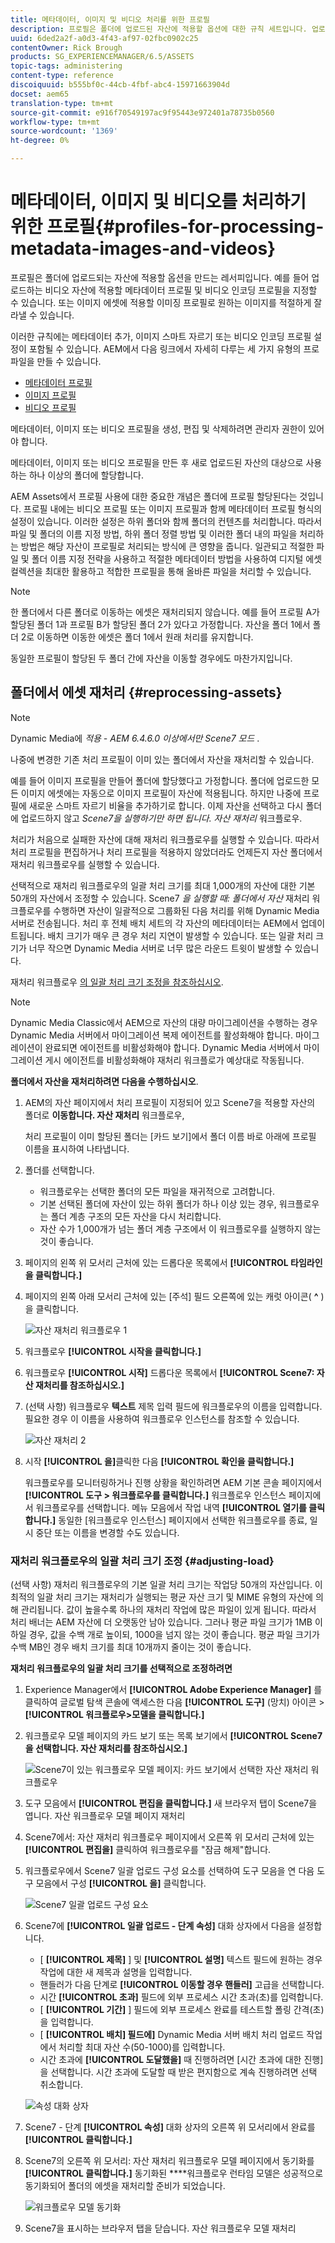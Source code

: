 ```yaml
---
title: 메타데이터, 이미지 및 비디오 처리를 위한 프로필
description: 프로필은 폴더에 업로드된 자산에 적용할 옵션에 대한 규칙 세트입니다. 업로드하는 비디오 자산에 적용할 메타데이터 프로필 및 비디오 인코딩 프로필을 지정합니다. 이미지 자산의 경우 이미지 자산에 적용할 이미징 프로필을 지정하여 제대로 잘리게 할 수도 있습니다.
uuid: 6ded2a2f-a0d3-4f43-af97-02fbc0902c25
contentOwner: Rick Brough
products: SG_EXPERIENCEMANAGER/6.5/ASSETS
topic-tags: administering
content-type: reference
discoiquuid: b555bf0c-44cb-4fbf-abc4-15971663904d
docset: aem65
translation-type: tm+mt
source-git-commit: e916f70549197ac9f95443e972401a78735b0560
workflow-type: tm+mt
source-wordcount: '1369'
ht-degree: 0%

---
```



# 메타데이터, 이미지 및 비디오를 처리하기 위한 프로필{#profiles-for-processing-metadata-images-and-videos}

프로필은 폴더에 업로드되는 자산에 적용할 옵션을 만드는 레서피입니다. 예를 들어 업로드하는 비디오 자산에 적용할 메타데이터 프로필 및 비디오 인코딩 프로필을 지정할 수 있습니다. 또는 이미지 에셋에 적용할 이미징 프로필로 원하는 이미지를 적절하게 잘라낼 수 있습니다.

이러한 규칙에는 메타데이터 추가, 이미지 스마트 자르기 또는 비디오 인코딩 프로필 설정이 포함될 수 있습니다. AEM에서 다음 링크에서 자세히 다루는 세 가지 유형의 프로파일을 만들 수 있습니다.

* [메타데이터 프로필](/help/assets/metadata-profiles.md)
* [이미지 프로필](/help/assets/image-profiles.md)
* [비디오 프로필](/help/assets/video-profiles.md)

메타데이터, 이미지 또는 비디오 프로필을 생성, 편집 및 삭제하려면 관리자 권한이 있어야 합니다.

메타데이터, 이미지 또는 비디오 프로필을 만든 후 새로 업로드된 자산의 대상으로 사용하는 하나 이상의 폴더에 할당합니다.

AEM Assets에서 프로필 사용에 대한 중요한 개념은 폴더에 프로필 할당된다는 것입니다. 프로필 내에는 비디오 프로필 또는 이미지 프로필과 함께 메타데이터 프로필 형식의 설정이 있습니다. 이러한 설정은 하위 폴더와 함께 폴더의 컨텐츠를 처리합니다. 따라서 파일 및 폴더의 이름 지정 방법, 하위 폴더 정렬 방법 및 이러한 폴더 내의 파일을 처리하는 방법은 해당 자산이 프로필로 처리되는 방식에 큰 영향을 줍니다.
일관되고 적절한 파일 및 폴더 이름 지정 전략을 사용하고 적절한 메타데이터 방법을 사용하여 디지털 에셋 컬렉션을 최대한 활용하고 적합한 프로필을 통해 올바른 파일을 처리할 수 있습니다.

>[!NOTE]
>
>한 폴더에서 다른 폴더로 이동하는 에셋은 재처리되지 않습니다. 예를 들어 프로필 A가 할당된 폴더 1과 프로필 B가 할당된 폴더 2가 있다고 가정합니다. 자산을 폴더 1에서 폴더 2로 이동하면 이동한 에셋은 폴더 1에서 원래 처리를 유지합니다.
>
>동일한 프로필이 할당된 두 폴더 간에 자산을 이동할 경우에도 마찬가지입니다.

## 폴더에서 에셋 재처리 {#reprocessing-assets}

>[!NOTE]
>
>Dynamic Media에 *적용 - AEM 6.4.6.0 이상에서만 Scene7 모드* .

나중에 변경한 기존 처리 프로필이 이미 있는 폴더에서 자산을 재처리할 수 있습니다.

예를 들어 이미지 프로필을 만들어 폴더에 할당했다고 가정합니다. 폴더에 업로드한 모든 이미지 에셋에는 자동으로 이미지 프로필이 자산에 적용됩니다. 하지만 나중에 프로필에 새로운 스마트 자르기 비율을 추가하기로 합니다. 이제 자산을 선택하고 다시 폴더에 업로드하지 않고 *Scene7을 실행하기만 하면 됩니다. 자산 재처리* 워크플로우.

처리가 처음으로 실패한 자산에 대해 재처리 워크플로우를 실행할 수 있습니다. 따라서 처리 프로필을 편집하거나 처리 프로필을 적용하지 않았더라도 언제든지 자산 폴더에서 재처리 워크플로우를 실행할 수 있습니다.

선택적으로 재처리 워크플로우의 일괄 처리 크기를 최대 1,000개의 자산에 대한 기본 50개의 자산에서 조정할 수 있습니다. Scene7 _을 실행할 때: 폴더에서 자산_ 재처리 워크플로우를 수행하면 자산이 일괄적으로 그룹화된 다음 처리를 위해 Dynamic Media 서버로 전송됩니다. 처리 후 전체 배치 세트의 각 자산의 메타데이터는 AEM에서 업데이트됩니다. 배치 크기가 매우 큰 경우 처리 지연이 발생할 수 있습니다. 또는 일괄 처리 크기가 너무 작으면 Dynamic Media 서버로 너무 많은 라운드 트윗이 발생할 수 있습니다.

재처리 워크플로우 [의 일괄 처리 크기 조정을 참조하십시오](#adjusting-load).

>[!NOTE]
>
>Dynamic Media Classic에서 AEM으로 자산의 대량 마이그레이션을 수행하는 경우 Dynamic Media 서버에서 마이그레이션 복제 에이전트를 활성화해야 합니다. 마이그레이션이 완료되면 에이전트를 비활성화해야 합니다.
Dynamic Media 서버에서 마이그레이션 게시 에이전트를 비활성화해야 재처리 워크플로가 예상대로 작동됩니다.

<!-- Batch size is the number of assets that are amalgamated into a single IPS (Dynamic Media’s Image Production System) job. When you run the Scene7: Reprocess Assets workflow, the job is triggered on IPS. The number of IPS jobs that are triggered is based on the total number of assets in the folder, divided by the batch size. For example, suppose you had a folder with 150 assets and a batch size of 50. In this case, three IPS jobs are triggered. The assets are updated when the entire batch size (50 in our example) is processed in IPS. The job then moves onto the next IPS job and so on until complete. If you increase the batch size, you may notice a longer delay with assets getting updated. -->

**폴더에서 자산을 재처리하려면 다음을 수행하십시오**.
1. AEM의 자산 페이지에서 처리 프로필이 지정되어 있고 Scene7을 적용할 자산의 폴더로 **이동합니다. 자산 재처리** 워크플로우,

   처리 프로필이 이미 할당된 폴더는 [카드 보기]에서 폴더 이름 바로 아래에 프로필 이름을 표시하여 나타냅니다.

1. 폴더를 선택합니다.

   * 워크플로우는 선택한 폴더의 모든 파일을 재귀적으로 고려합니다.
   * 기본 선택된 폴더에 자산이 있는 하위 폴더가 하나 이상 있는 경우, 워크플로우는 폴더 계층 구조의 모든 자산을 다시 처리합니다.
   * 자산 수가 1,000개가 넘는 폴더 계층 구조에서 이 워크플로우를 실행하지 않는 것이 좋습니다.

1. 페이지의 왼쪽 위 모서리 근처에 있는 드롭다운 목록에서 **[!UICONTROL 타임라인을 클릭합니다.]**
1. 페이지의 왼쪽 아래 모서리 근처에 있는 [주석] 필드 오른쪽에 있는 캐럿 아이콘( **^** )을 클릭합니다.

   ![자산 재처리 워크플로우 1](/help/assets/assets/reprocess-assets1.png)

1. 워크플로우 **[!UICONTROL 시작을 클릭합니다.]**
1. 워크플로우 **[!UICONTROL 시작]** 드롭다운 목록에서 **[!UICONTROL Scene7: 자산 재처리를 참조하십시오.]**
1. (선택 사항) 워크플로우 **텍스트** 제목 입력 필드에 워크플로우의 이름을 입력합니다. 필요한 경우 이 이름을 사용하여 워크플로우 인스턴스를 참조할 수 있습니다.

   ![자산 재처리 2](/help/assets/assets/reprocess-assets2.png)

1. 시작 **[!UICONTROL 을]**&#x200B;클릭한 다음 **[!UICONTROL 확인을 클릭합니다.]**

   워크플로우를 모니터링하거나 진행 상황을 확인하려면 AEM 기본 콘솔 페이지에서 **[!UICONTROL 도구 > 워크플로우를 클릭합니다.]** 워크플로우 인스턴스 페이지에서 워크플로우를 선택합니다. 메뉴 모음에서 작업 내역 **[!UICONTROL 열기를 클릭합니다.]** 동일한 [워크플로우 인스턴스] 페이지에서 선택한 워크플로우를 종료, 일시 중단 또는 이름을 변경할 수도 있습니다.

### 재처리 워크플로우의 일괄 처리 크기 조정 {#adjusting-load}

(선택 사항) 재처리 워크플로우의 기본 일괄 처리 크기는 작업당 50개의 자산입니다. 이 최적의 일괄 처리 크기는 재처리가 실행되는 평균 자산 크기 및 MIME 유형의 자산에 의해 관리됩니다. 값이 높을수록 하나의 재처리 작업에 많은 파일이 있게 됩니다. 따라서 처리 배너는 AEM 자산에 더 오랫동안 남아 있습니다. 그러나 평균 파일 크기가 1MB 이하일 경우, 값을 수백 개로 높이되, 1000을 넘지 않는 것이 좋습니다. 평균 파일 크기가 수백 MB인 경우 배치 크기를 최대 10개까지 줄이는 것이 좋습니다.

**재처리 워크플로우의 일괄 처리 크기를 선택적으로 조정하려면**

1. Experience Manager에서 **[!UICONTROL Adobe Experience Manager]** 를 클릭하여 글로벌 탐색 콘솔에 액세스한 다음 **[!UICONTROL 도구]** (망치) 아이콘 > **[!UICONTROL 워크플로우>모델을 클릭합니다.]**
1. 워크플로우 모델 페이지의 카드 보기 또는 목록 보기에서 **[!UICONTROL Scene7을 선택합니다. 자산 재처리를 참조하십시오.]**

   ![Scene7이 있는 워크플로우 모델 페이지: 카드 보기에서 선택한 자산 재처리 워크플로우](/help/assets/assets-dm/reprocess-assets7.png)

1. 도구 모음에서 **[!UICONTROL 편집을 클릭합니다.]** 새 브라우저 탭이 Scene7을 엽니다. 자산 워크플로우 모델 페이지 재처리
1. Scene7에서: 자산 재처리 워크플로우 페이지에서 오른쪽 위 모서리 근처에 있는 **[!UICONTROL 편집을]** 클릭하여 워크플로우를 &quot;잠금 해제&quot;합니다.
1. 워크플로우에서 Scene7 일괄 업로드 구성 요소를 선택하여 도구 모음을 연 다음 도구 모음에서 구성 **[!UICONTROL 을]** 클릭합니다.

   ![Scene7 일괄 업로드 구성 요소](/help/assets/assets-dm/reprocess-assets8.png)

1. Scene7에 **[!UICONTROL 일괄 업로드 - 단계 속성]** 대화 상자에서 다음을 설정합니다.
   * [ **[!UICONTROL 제목]** ] 및 **[!UICONTROL 설명]** 텍스트 필드에 원하는 경우 작업에 대한 새 제목과 설명을 입력합니다.
   * 핸들러가 다음 단계로 **[!UICONTROL 이동할 경우 핸들러]** 고급을 선택합니다.
   * 시간 **[!UICONTROL 초과]** 필드에 외부 프로세스 시간 초과(초)를 입력합니다.
   * [ **[!UICONTROL 기간]** ] 필드에 외부 프로세스 완료를 테스트할 폴링 간격(초)을 입력합니다.
   * [ **[!UICONTROL 배치] 필드에]** Dynamic Media 서버 배치 처리 업로드 작업에서 처리할 최대 자산 수(50-1000)를 입력합니다.
   * 시간 초과에 **[!UICONTROL 도달했을]** 때 진행하려면 [시간 초과에 대한 진행]을 선택합니다. 시간 초과에 도달할 때 받은 편지함으로 계속 진행하려면 선택 취소합니다.

   ![속성 대화 상자](/help/assets/assets-dm/reprocess-assets3.png)

1. Scene7 - 단계 **[!UICONTROL 속성]** 대화 상자의 오른쪽 위 모서리에서 완료를 **[!UICONTROL 클릭합니다.]**

1. Scene7의 오른쪽 위 모서리: 자산 재처리 워크플로우 모델 페이지에서 동기화를 **[!UICONTROL 클릭합니다.]** 동기화된 ****&#x200B;워크플로우 런타임 모델은 성공적으로 동기화되어 폴더의 에셋을 재처리할 준비가 되었습니다.

   ![워크플로우 모델 동기화](/help/assets/assets-dm/reprocess-assets1.png)

1. Scene7을 표시하는 브라우저 탭을 닫습니다. 자산 워크플로우 모델 재처리

<!--1. Return to the browser tab that has the open Workflow Models page, then press **Esc** to exit the selection.
1. In the upper-left corner of the page, click **[!UICONTROL Adobe Experience Manager]** to access the global navigation console, then click the **[!UICONTROL Tools]** (hammer) icon > **[!UICONTROL General > CRXDE Lite.]**
1. In the folder tree on the left side of the CRXDE Lite page, navigate to the following location:

   `/conf/global/settings/workflow/models/scene7_reprocess_assets/jcr:content/flow/reprocess/metaData`

   ![CRXDE Lite](/help/assets/assets/workflow-models9.png)

1. On the right side of the CRXDE Lite page, in the lower portion, enter the following name, type, and value in its respective field:
    * **[!UICONTROL Name]**: `reprocess-batch-size`
    * **[!UICONTROL Type]**: `Long`
    * **[!UICONTROL Value]**: enter a default value (50-1000) for the batch size
1. In the lower-right corner, click **[!UICONTROL Add.]** The new property appears as the following:

    ![Saving the new property](/help/assets/assets/workflow-models10.png)

1. On the menu bar of the CRXDE Lite page, click **[!UICONTROL Save All.]**
1. In the upper-left corner of the page, click **[!UICONTROL CRXDE Lite]** to return to the main AEM console
1. Repeat steps 1-7 to re-synchronize the new batch size to the Scene7: Reprocess Assets workflow model.-->
